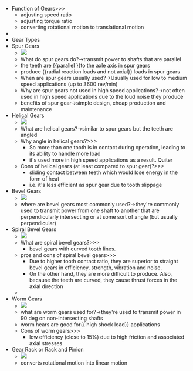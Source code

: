 - Function of Gears>>>
    - adjusting speed ratio
    - adjusting torque ratio
    - converting rotational motion to translational motion
- 
- Gear Types
- Spur Gears 
    - ![](https://remnote-user-data.s3.amazonaws.com/ewzXxj9cwXxruRQuXR3jknD5NnyLA3mu_HNE2OzeI20cbvaY6337IDB36ooCbq-UVDger5VvTPsrCPbSALqLzypCZHyYyXetW5p3vEQHPWZwceg98Lgxw9EKS8_dghe3.png) 
    - What do spur gears do?→transmit power to shafts that are parallel
    - the teeth are {{parallel }}to the axle axis in spur gears
    - produce {{radial reaction loads and not axial}} loads in spur gears
    - When are spur gears usually used?→Usually used for low to medium speed applications (up to 3600 rev/min)
    - Why are spur gears not used in high speed applications?→not often used in high speed applications due to the loud noise they produce
    - benefits of spur gear→simple design, cheap production and maintenance
- Helical Gears
    - ![](https://remnote-user-data.s3.amazonaws.com/xRCWXlSLFMvim7JEtjBX67D-mI9d7hDrwzmuwg3GrTlSceNXLYPIEQfTHnYFT1gNpBmEoMhZv_r-o-z7vvXMqyVUDH1KF92YzxZTOYeyVXspA6bH9XbYaPxh0ovSIMB0.png) 
    - What are helical gears?→similar to spur gears but the teeth are angled
    - Why angle in helical gears?>>>
        - So more than one tooth is in contact during operation, leading to its ability to handle more load
        - it's used more in high speed applications as a result. Quiter
    - Cons of helical gears (at least compared to spur gear)?>>>
        - sliding contact between teeth which would lose energy in the form of heat
        - i.e. it's less efficient as spur gear due to tooth slippage
- Bevel Gears
    - ![](https://remnote-user-data.s3.amazonaws.com/ssJGNg5tLGAj_rRwbDQKMbnQwO-NzexSlk5-PSln2yl583CJwYCKO0VKKsAWGdm2eKOHC8dNvTf0c_KWI4HBuCwYLZBtK6ZGPut4iDvK-fJ1P6hTEzb7SrbgIAjo4jcB.png) 
    - where are bevel gears most commonly used?→they're commonly used to transmit power from one shaft to another that are perpendicularly intersecting or at some sort of angle (but usually perpendicular)
- Spiral Bevel Gears
    - ![](https://remnote-user-data.s3.amazonaws.com/5mSlkUZSqaXALAgOi7pQ1J7WzpyjXv-KV7HEEbSUip1VqvzMbNM6n7PYRBUQUD8MNY2uEqYcPYZo0VkZ0P4ktIxg6n1kUAxRs7Wlco5TJBe7B_EyzRsN5q6hjsKyRVwO.png) 
    - What are spiral bevel gears?>>>
        - bevel gears with curved tooth lines.
    - pros and cons of spiral bevel gears>>>
        - Due to higher tooth contact ratio, they are superior to straight bevel gears in efficiency, strength, vibration and noise.
        - On the other hand, they are more difficult to produce. Also, because the teeth are curved, they cause thrust forces in the axial direction
    - 
- Worm Gears
    - ![](https://remnote-user-data.s3.amazonaws.com/8sq4RxyExEYo-fwKLM-UqSGfd4KQ2C_m8IPqU09HkY91OTw_SDArsgAtzLti2BUL9h8ntNSfr04qJ_X9gXQED5boCin3xLvc8jzivEZAxxE6K8pz7A6RhOHesptHfMmV.png) 
    - what are worm gears used for?→they're used to transmit power in 90 deg on non-intersecting shafts 
    - worm hears are good for{{ high shock load}} applications
    - Cons of worm gears>>>
        - low efficiency (close to 15%) due to high friction and associated axial stresses
- Gear Rack or Rack and Pinion
    - ![](https://remnote-user-data.s3.amazonaws.com/jdS8kUECxTCRe6HuPHjccI211_ro_qptqa4XQSTGhc5xwvZnjV0GXsHcggF0OiTEqEgNsUyJiOaKbjPELltITueJeUjUbc0KHXeATxWZ6wTSSLlaWerEK9QwXBHwKDLH.png) 
    - converts rotational motion into linear motion  
